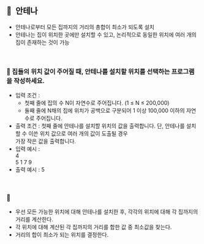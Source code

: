 ## **🧸  안테나**

- 안테나로부터 모든 집까지의 거리의 총합이 최소가 되도록 설치
- 안테나는 집이 위치한 곳에만 설치할 수 있고, 논리적으로 동일한 위치에 여러 개의 집이 존재하는 것이 가능
<br/>

### **🚪 집들의 위치 값이 주어질 때, 안테나를 설치할 위치를 선택하는 프로그램을 작성하세요.**

- 입력 조건 :
    - 첫째 줄에 집의 수 N이 자연수로 주어집니다. (1 ≤ N ≤ 200,000)
    - 둘째 줄에 N채의 집에 위치가 공백으로 구분되어 1 이상 100,000 이하의 자연수로 주어집니다.
- 출력 조건 : 첫째 줄에 안테나를 설치할 위치의 값을 출력합니다. 단, 안테나를 설치할 수 이쓴 위치 값으로 여러 개의 값이 도출될 경우 <br/> 가장 작은 값을 출력합니다.
- 입력 예시 : <br/>
    4 <br/>
    5 1 7 9 <br/>
- 출력 예시 : 5
<br/>

### **🔑**

- 우선 모든 가능한 위치에 대해 안테나를 설치한 후, 각각의 위치에 대해 각 집까지의 거리를 계산한다.
- 각 위치에 대해 계산된 각 집까지의 거리를 합한 값 중 최소값을 찾는다.
- 거리의 합이 최소가 되는 위치를 결정한다.
